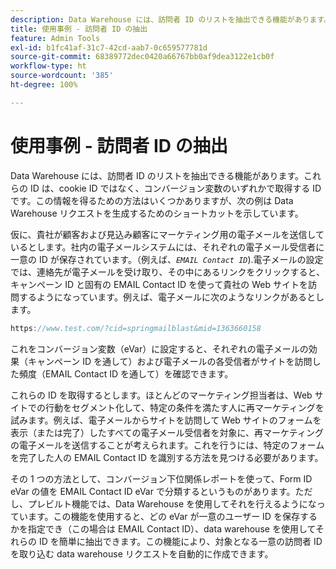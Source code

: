 ```yaml
---
description: Data Warehouse には、訪問者 ID のリストを抽出できる機能があります。これらの ID は、cookie ID ではなく、コンバージョン変数のいずれかで取得する ID です。この情報を得るための方法はいくつかありますが、次の例は Data Warehouse リクエストを生成するためのショートカットを示しています。
title: 使用事例 - 訪問者 ID の抽出
feature: Admin Tools
exl-id: b1fc41af-31c7-42cd-aab7-0c659577781d
source-git-commit: 68389772dec0420a66767bb0af9dea3122e1cb0f
workflow-type: ht
source-wordcount: '385'
ht-degree: 100%

---
```


# 使用事例 - 訪問者 ID の抽出

Data Warehouse には、訪問者 ID のリストを抽出できる機能があります。これらの ID は、cookie ID ではなく、コンバージョン変数のいずれかで取得する ID です。この情報を得るための方法はいくつかありますが、次の例は Data Warehouse リクエストを生成するためのショートカットを示しています。

仮に、貴社が顧客および見込み顧客にマーケティング用の電子メールを送信しているとします。社内の電子メールシステムには、それぞれの電子メール受信者に一意の ID が保存されています。（例えば、*`EMAIL Contact ID`*).電子メールの設定では、連絡先が電子メールを受け取り、その中にあるリンクをクリックすると、キャンペーン ID と固有の EMAIL Contact ID を使って貴社の Web サイトを訪問するようになっています。例えば、電子メールに次のようなリンクがあるとします。

```js
https://www.test.com/?cid=springmailblast&mid=1363660158
```

これをコンバージョン変数（eVar）に設定すると、それぞれの電子メールの効果（キャンペーン ID を通して）および電子メールの各受信者がサイトを訪問した頻度（EMAIL Contact ID を通して）を確認できます。

これらの ID を取得するとします。ほとんどのマーケティング担当者は、Web サイトでの行動をセグメント化して、特定の条件を満たす人に再マーケティングを試みます。例えば、電子メールからサイトを訪問して Web サイトのフォームを表示（または完了）したすべての電子メール受信者を対象に、再マーケティングの電子メールを送信することが考えられます。これを行うには、特定のフォームを完了した人の EMAIL Contact ID を識別する方法を見つける必要があります。

その 1 つの方法として、コンバージョン下位関係レポートを使って、Form ID eVar の値を EMAIL Contact ID eVar で分類するというものがあります。ただし、プレビルト機能では、Data Warehouse を使用してそれを行えるようになっています。この機能を使用すると、どの eVar が一意のユーザー ID を保存するかを指定でき（この場合は EMAIL Contact ID）、data warehouse を使用してそれらの ID を簡単に抽出できます。この機能により、対象となる一意の訪問者 ID を取り込む data warehouse リクエストを自動的に作成できます。
